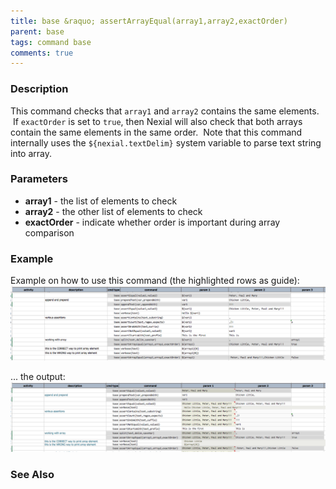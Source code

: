 ```yaml
---
title: base &raquo; assertArrayEqual(array1,array2,exactOrder)
parent: base
tags: command base
comments: true
---
```



### Description
This command checks that `array1` and `array2` contains the same elements.  If `exactOrder` is set to `true`, then 
Nexial will also check that both arrays contain the same elements in the same order.  Note that this command 
internally uses the `${nexial.textDelim}` system variable to parse text string into array.


### Parameters
- **array1** \- the list of elements to check
- **array2** \- the other list of elements to check
- **exactOrder** \- indicate whether order is important during array comparison 


### Example
Example on how to use this command (the highlighted rows as guide):
![script](image/assertArrayEqual_01.png)

... the output:
![output](image/assertArrayEqual_02.png)


### See Also
